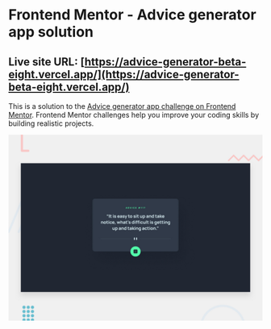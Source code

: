 # Frontend Mentor - Advice generator app solution

## Live site URL: [https://advice-generator-beta-eight.vercel.app/](https://advice-generator-beta-eight.vercel.app/)

This is a solution to the [Advice generator app challenge on Frontend Mentor](https://www.frontendmentor.io/challenges/advice-generator-app-QdUG-13db). Frontend Mentor challenges help you improve your coding skills by building realistic projects.

![Design preview for the Advice generator app coding challenge](public/design/desktop-preview.jpg)

